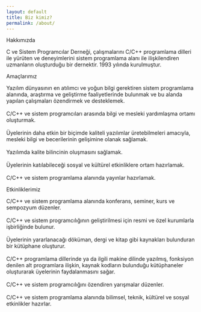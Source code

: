 ```yaml
---
layout: default
title: Biz kimiz?
permalink: /about/
---
```



<p class="h2-mktg mt-5">Hakkımızda</p>

<p class="f2-mktg mb-6">
    C ve Sistem Programcılar Derneği, çalışmalarını C/C++ programlama dilleri ile yürüten ve deneyimlerini sistem programlama alanı ile ilişkilendiren uzmanların oluşturduğu bir dernektir. 1993 yılında kurulmuştur.
</p>

<p class="h3-mktg">Amaçlarımız</p>

<p class="f3-mktg mb-6">
Yazılım dünyasının en atılımcı ve yoğun bilgi gerektiren sistem programlama alanında, araştırma ve geliştirme faaliyetlerinde bulunmak ve bu alanda yapılan çalışmaları özendirmek ve desteklemek.
<br/><br/>
C/C++ ve sistem programcıları arasında bilgi ve mesleki yardımlaşma ortamı oluşturmak.
<br/><br/>
Üyelerinin daha etkin bir biçimde kaliteli yazılımlar üretebilmeleri amacıyla, mesleki bilgi ve becerilerinin gelişimine olanak sağlamak.
<br/><br/>
Yazılımda kalite bilincinin oluşmasını sağlamak.
<br/><br/>
Üyelerinin katılabileceği sosyal ve kültürel etkinliklere ortam hazırlamak.
<br/><br/>
C/C++ ve sistem programlama alanında yayınlar hazırlamak.



<p class="h3-mktg">Etkinliklerimiz</p>

<p class="f3-mktg mb-6">
C/C++ ve sistem programlama alanında konferans, seminer, kurs ve sempozyum düzenler.
<br/><br/>
C/C++ ve sistem programcılığının geliştirilmesi için resmi ve özel kurumlarla işbirliğinde bulunur.
<br/><br/>
Üyelerinin yararlanacağı döküman, dergi ve kitap gibi kaynakları bulunduran bir kütüphane oluşturur.
<br/><br/>
C/C++ programlama dillerinde ya da ilgili makine dilinde yazılmış, fonksiyon denilen alt programlara ilişkin, kaynak kodların bulunduğu kütüphaneler oluşturarak üyelerinin faydalanmasını sağar.
<br/><br/>
C/C++ ve sistem programcılığını özendiren yarışmalar düzenler.
<br/><br/>
C/C++ ve sistem programlama alanında bilimsel, teknik, kültürel ve sosyal etkinlikler hazırlar.
</p>